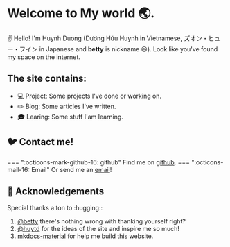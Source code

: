 # Welcome to My **world** :earth_asia:.

:v: Hello! I'm Huynh Duong (Dương Hữu Huynh in Vietnamese, ズオン・ヒュー・フイン in Japanese and **betty** is nickname :laughing:). 
Look like you've found my space on the internet.

## The site contains:

* :computer: Project: Some projects I've done or working on.
* :pencil2: Blog: Some articles I've written.
* :mortar_board: Learing: Some stuff I'am learning.
## :bird: Contact me! 

=== ":octicons-mark-github-16: github"
    Find me on [github](https://github.com/betty2310).
=== ":octicons-mail-16: Email"
    Or send me an [email](mailto:huynh.dh2310@gmail.com)!
    
## :star2: Acknowledgements

Special thanks a ton to :hugging::

1. [@betty](About/Me.md) there's nothing wrong with thanking yourself right?
2. [@huytd](https://github.com/huytd) for the ideas of the site and inspire me so much! 
3. [mkdocs-material](https://squidfunk.github.io/mkdocs-material/) for help me build this website.